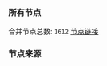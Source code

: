 ### 所有节点
合并节点总数: `1612`
[节点链接](https://raw.githubusercontent.com/rzhy1/11/master/sub/sub_merge_base64.txt)

### 节点来源